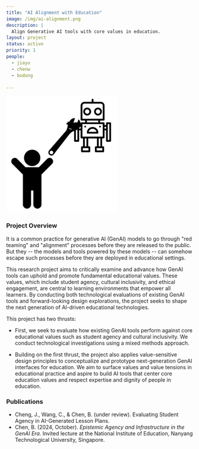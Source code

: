 ```yaml
---
title: "AI Alignment with Education"
image: /img/ai-alignment.png
description: | 
  Align Generative AI tools with core values in education.
layout: project
status: active
priority: 1
people:
  - jiayu
  - chenw
  - bodong

---
```


<img src='/img/ai-alignment.png' width='300px' />


### Project Overview

It is a common practice for generative AI (GenAI) models to go through "red teaming" and "alignment" processes before they are released to the public. But they -- the models and tools powered by these models -- can somehow escape such processes before they are deployed in educational settings. 

This research project aims to critically examine and advance how GenAI tools can uphold and promote fundamental educational values. These values, which include student agency, cultural inclusivity, and ethical engagement, are central to learning environments that empower all learners. By conducting both technological evaluations of existing GenAI tools and forward-looking design explorations, the project seeks to shape the next generation of AI-driven educational technologies.

This project has two thrusts:

- First, we seek to evaluate how existing GenAI tools perform against core educational values such as student agency and cultural inclusivity. We conduct technological investigations using a mixed methods approach. 

- Building on the first thrust, the project also applies value-sensitive design principles to conceptualize and prototype next-generation GenAI interfaces for education. We aim to surface values and value tensions in educational practice and aspire to build AI tools that center core education values and respect expertise and dignity of people in education. 

### Publications

- Cheng, J., Wang, C., & Chen, B. (under review). Evaluating Student Agency in AI-Generated Lesson Plans.
- Chen, B. (2024, October). *Epistemic Agency and Infrastructure in the GenAI Era*. Invited lecture at the National Institute of Education, Nanyang Technological University, Singapore.